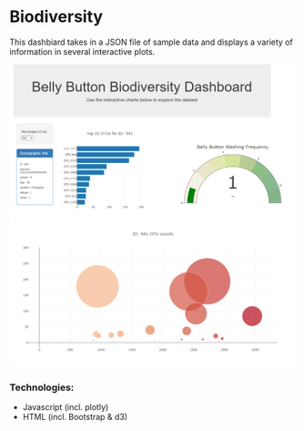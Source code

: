 # Biodiversity
This dashbiard takes in a JSON file of sample data and displays a variety of information in several interactive plots.

![](images/top.png)
![](images/bottom.png)



### Technologies:
- Javascript (incl. plotly)
- HTML (incl. Bootstrap & d3)